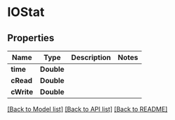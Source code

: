 # IOStat

## Properties

Name | Type | Description | Notes
------------ | ------------- | ------------- | -------------
**time** | **Double** |  | 
**cRead** | **Double** |  | 
**cWrite** | **Double** |  | 

[[Back to Model list]](../README.md#documentation-for-models) [[Back to API list]](../README.md#documentation-for-api-endpoints) [[Back to README]](../README.md)


